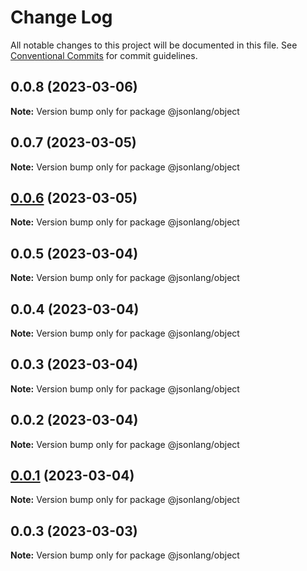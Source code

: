 # Change Log

All notable changes to this project will be documented in this file.
See [Conventional Commits](https://conventionalcommits.org) for commit guidelines.

## 0.0.8 (2023-03-06)

**Note:** Version bump only for package @jsonlang/object





## 0.0.7 (2023-03-05)

**Note:** Version bump only for package @jsonlang/object





## [0.0.6](https://github.com/JsonlangJs/jsonlang/compare/@jsonlang/object@0.0.5...@jsonlang/object@0.0.6) (2023-03-05)

**Note:** Version bump only for package @jsonlang/object





## 0.0.5 (2023-03-04)

**Note:** Version bump only for package @jsonlang/object





## 0.0.4 (2023-03-04)

**Note:** Version bump only for package @jsonlang/object





## 0.0.3 (2023-03-04)

**Note:** Version bump only for package @jsonlang/object





## 0.0.2 (2023-03-04)

**Note:** Version bump only for package @jsonlang/object





## [0.0.1](https://github.com/JsonlangJs/jsonlang/compare/@jsonlang/object@0.0.3...@jsonlang/object@0.0.1) (2023-03-04)

**Note:** Version bump only for package @jsonlang/object





## 0.0.3 (2023-03-03)

**Note:** Version bump only for package @jsonlang/object
